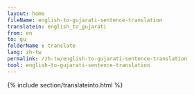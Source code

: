 ```yaml
---
layout: home
fileName: english-to-gujarati-sentence-translation
translatein: english_to_gujarati
from: en
to: gu
folderName : translate
lang: zh-tw
permalink: /zh-tw/english-to-gujarati-sentence-translation
tool: english-to-gujarati-sentence-translation
---
```

{% include section/translateinto.html %}